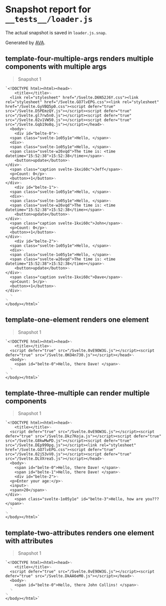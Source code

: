 # Snapshot report for `__tests__/loader.js`

The actual snapshot is saved in `loader.js.snap`.

Generated by [AVA](https://ava.li).

## template-four-multiple-args renders multiple components with multiple args

> Snapshot 1

    `<!DOCTYPE html><html><head>␊
        <title></title>␊
      <link rel="stylesheet" href="/Svelte.D6N52J6Y.css"><link rel="stylesheet" href="/Svelte.GO7lvEPG.css"><link rel="stylesheet" href="/Svelte.GyVBQ5p0.css"><script defer="true" src="/Svelte.D5PEmzQY.js"></script><script defer="true" src="/Svelte.gl7rw5n0.js"></script><script defer="true" src="/Svelte.02v1VW50.js"></script><script defer="true" src="/Svelte.Gqb19o8q.js"></script></head>␊
      <body>␊
        <div id="belte-0">␊
      <span class="svelte-1o05y1e">Hello, </span>␊
      <div>␊
      <span class="svelte-1o05y1e">Hello, </span>␊
      <span class="svelte-w26vqd">The time is: <time datetime="15:52:38">15:52:38</time></span>␊
    	<button>update</button>␊
    </div>␊
      <span class="caption svelte-1kxi60c">Jeff</span>␊
      <p>Count: 0</p>␊
      <button>+1</button>␊
    </div>␊
        <div id="belte-1">␊
      <span class="svelte-1o05y1e">Hello, </span>␊
      <div>␊
      <span class="svelte-1o05y1e">Hello, </span>␊
      <span class="svelte-w26vqd">The time is: <time datetime="15:52:38">15:52:38</time></span>␊
    	<button>update</button>␊
    </div>␊
      <span class="caption svelte-1kxi60c">John</span>␊
      <p>Count: 0</p>␊
      <button>+1</button>␊
    </div>␊
        <div id="belte-2">␊
      <span class="svelte-1o05y1e">Hello, </span>␊
      <div>␊
      <span class="svelte-1o05y1e">Hello, </span>␊
      <span class="svelte-w26vqd">The time is: <time datetime="15:52:38">15:52:38</time></span>␊
    	<button>update</button>␊
    </div>␊
      <span class="caption svelte-1kxi60c">Dave</span>␊
      <p>Count: 5</p>␊
      <button>+1</button>␊
    </div>␊
      ␊
    ␊
    </body></html>`

## template-one-element renders one element

> Snapshot 1

    `<!DOCTYPE html><html><head>␊
        <title></title>␊
      <script defer="true" src="/Svelte.0vE9OW3G.js"></script><script defer="true" src="/Svelte.0KO4n730.js"></script></head>␊
      <body>␊
        <span id="belte-0">Hello, there Dave! </span>␊
      ␊
    ␊
    </body></html>`

## template-three-multiple can render multiple components

> Snapshot 1

    `<!DOCTYPE html><html><head>␊
        <title></title>␊
      <script defer="true" src="/Svelte.0vE9OW3G.js"></script><script defer="true" src="/Svelte.Dkz7Koja.js"></script><script defer="true" src="/Svelte.G8kwMwPD.js"></script><script defer="true" src="/Svelte.DEp999pg.js"></script><link rel="stylesheet" href="/Svelte.GO7lvEPG.css"><script defer="true" src="/Svelte.02j53vV0.js"></script><script defer="true" src="/Svelte.DLVXrea5.js"></script></head>␊
      <body>␊
        <span id="belte-0">Hello, there Dave! </span>␊
        <span id="belte-1">Hello, there Dave! </span>␊
        <div id="belte-2">␊
      <p>Enter your age:</p>␊
      <input>␊
      <span>20</span>␊
    </div>␊
        <span class="svelte-1o05y1e" id="belte-3">Hello, how are you???</span>␊
      ␊
    ␊
    </body></html>`

## template-two-attributes renders one element with attributes

> Snapshot 1

    `<!DOCTYPE html><html><head>␊
        <title></title>␊
      <script defer="true" src="/Svelte.0vE9OW3G.js"></script><script defer="true" src="/Svelte.DkAA6eM0.js"></script></head>␊
      <body>␊
        <span id="belte-0">Hello, there John Collins! </span>␊
      ␊
    ␊
    </body></html>`
